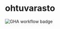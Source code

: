 # ohtuvarasto

![GHA workflow badge](https://github.com/susannakinnunen/ohtuvarasto/workflows/CI/badge.svg)
